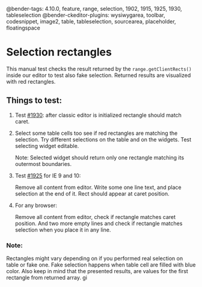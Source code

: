 @bender-tags: 4.10.0, feature, range, selection, 1902, 1915, 1925, 1930, tableselection
@bender-ckeditor-plugins: wysiwygarea, toolbar, codesnippet, image2, table, tableselection, sourcearea, placeholder,
floatingspace

# Selection rectangles

This manual test checks the result returned by the `range.getClientRects()` inside our editor to test also fake
selection. Returned results are visualized with red rectangles.

## Things to test:

1. Test [#1930](https://github.com/ckeditor/ckeditor4/issues/1930): after classic editor is initialized rectangle should
   match caret.

1. Select some table cells too see if red rectangles are matching the selection. Try different selections on the table
   and on the widgets.
   Test selecting widget editable.

   Note: Selected widget should return only one rectangle matching its outermost boundaries.

1. Test [#1925](https://github.com/ckeditor/ckeditor4/issues/1925) for IE 9 and 10:

   Remove all content from editor. Write some one line text, and place selection at the end of it. Rect should appear at
   caret position.

1. For any browser:

   Remove all content from editor, check if rectangle matches caret position. And two more empty lines and check if
   rectangle matches selection when you place it in any line.

### Note:

Rectangles might vary depending on if you performed real selection on table or fake one. Fake selection happens when
table cell are filled with blue color. Also keep in mind that the presented results, are values for the first rectangle
from returned array.
gi
